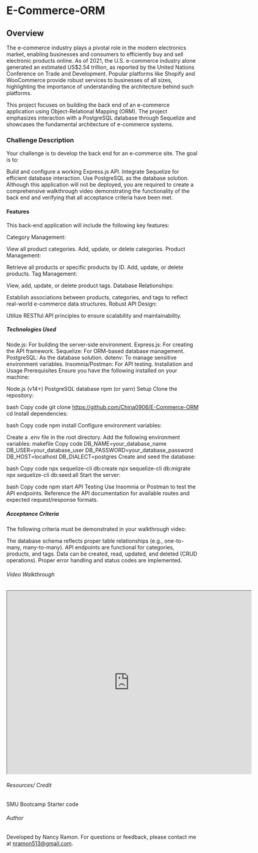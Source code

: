 # E-Commerce-ORM

## Overview
The e-commerce industry plays a pivotal role in the modern electronics market, enabling businesses and consumers to efficiently buy and sell electronic products online. As of 2021, the U.S. e-commerce industry alone generated an estimated US$2.54 trillion, as reported by the United Nations Conference on Trade and Development. Popular platforms like Shopify and WooCommerce provide robust services to businesses of all sizes, highlighting the importance of understanding the architecture behind such platforms.

This project focuses on building the back end of an e-commerce application using Object-Relational Mapping (ORM). The project emphasizes interaction with a PostgreSQL database through Sequelize and showcases the fundamental architecture of e-commerce systems.

### Challenge Description
Your challenge is to develop the back end for an e-commerce site. The goal is to:

Build and configure a working Express.js API.
Integrate Sequelize for efficient database interaction.
Use PostgreSQL as the database solution.
Although this application will not be deployed, you are required to create a comprehensive walkthrough video demonstrating the functionality of the back end and verifying that all acceptance criteria have been met.

#### Features
This back-end application will include the following key features:

Category Management:

View all product categories.
Add, update, or delete categories.
Product Management:

Retrieve all products or specific products by ID.
Add, update, or delete products.
Tag Management:

View, add, update, or delete product tags.
Database Relationships:

Establish associations between products, categories, and tags to reflect real-world e-commerce data structures.
Robust API Design:

Utilize RESTful API principles to ensure scalability and maintainability.

##### Technologies Used
Node.js: For building the server-side environment.
Express.js: For creating the API framework.
Sequelize: For ORM-based database management.
PostgreSQL: As the database solution.
dotenv: To manage sensitive environment variables.
Insomnia/Postman: For API testing.
Installation and Usage
Prerequisites
Ensure you have the following installed on your machine:

Node.js (v14+)
PostgreSQL database
npm (or yarn)
Setup
Clone the repository:

bash
Copy code
git clone <https://github.com/China0906/E-Commerce-ORM>
cd <repository-folder>
Install dependencies:

bash
Copy code
npm install
Configure environment variables:

Create a .env file in the root directory.
Add the following environment variables:
makefile
Copy code
DB_NAME=your_database_name
DB_USER=your_database_user
DB_PASSWORD=your_database_password
DB_HOST=localhost
DB_DIALECT=postgres
Create and seed the database:

bash
Copy code
npx sequelize-cli db:create
npx sequelize-cli db:migrate
npx sequelize-cli db:seed:all
Start the server:

bash
Copy code
npm start
API Testing
Use Insomnia or Postman to test the API endpoints. Reference the API documentation for available routes and expected request/response formats.

##### Acceptance Criteria
The following criteria must be demonstrated in your walkthrough video:

The database schema reflects proper table relationships (e.g., one-to-many, many-to-many).
API endpoints are functional for categories, products, and tags.
Data can be created, read, updated, and deleted (CRUD operations).
Proper error handling and status codes are implemented.

###### Video Walkthrough
<iframe src="https://drive.google.com/file/d/1Q9OeoVskKj95ATjyeDgKKYPmFuCTX9Qv/preview" width="640" height="480"></iframe>

###### Resources/ Credit
SMU Bootcamp Starter code
###### Author
Developed by Nancy Ramon. For questions or feedback, please contact me at nramon513@gmail.com.